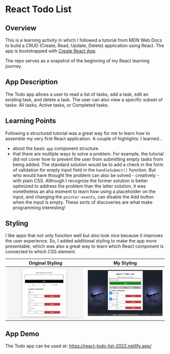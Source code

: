 # React Todo List

## Overview

This is a learning activity in which I followed a tutorial from MDN Web Docs to build a CRUD (Create, Read, Update, Delete) application using React. The app is bootstrapped with [Create React App](https://github.com/facebook/create-react-app).

The repo serves as a snapshot of the beginning of my React learning journey. 

## App Description

The Todo app allows a user to read a list of tasks, add a task, edit an existing task, and delete a task. The user can also view a specific subset of tasks: All tasks, Active tasks, or Completed tasks.

## Learning Points

Following a structured tutorial was a great way for me to learn how to assemble my very first React application. A couple of highlights: I learned...

- about the basic `app` component structure.
- that there are multiple ways to solve a problem. For example, the tutorial did not cover how to prevent the user from submitting empty tasks from being added. The standard solution would be to add a check in the form of validation for empty input field in the `handleSubmit()` function. But who would have thought the problem can also be solved - creatively - with plain CSS. Although I recognize the former solution is better optimized to address the problem than the latter solution, it was nonetheless an aha moment to learn how using a placeholder on the input, and changing the `pointer-events`, can disable the Add button when the input is empty. These sorts of discoveries are what make programming interesting!

## Styling

I like apps that not only function well but also look nice because it improves the user experience. So, I added additional styling to make the app more presentable, which was also a great way to learn which React component is connected to which CSS element.

|                                           **Original Styling**                                           |                                               **My Styling**                                                |
| :------------------------------------------------------------------------------------------------------: | :---------------------------------------------------------------------------------------------------------: |
| <img src="https://github.com/junmian/react-todo-list/blob/main/original-styling.png" alt="Original Styling"> | <img src="https://github.com/junmian/react-todo-list/blob/main/my-styling.png" alt="My Styling"> |

## App Demo

The Todo app can be used at: https://react-todo-list-2022.netlify.app/


